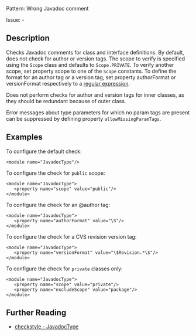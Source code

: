 Pattern: Wrong Javadoc comment

Issue: -

## Description

Checks Javadoc comments for class and interface definitions. By default, does not check for author or version tags. The scope to verify is specified using the `Scope` class and defaults to `Scope.PRIVATE`. To verify another scope, set property scope to one of the `Scope` constants. To define the format for an author tag or a version tag, set property authorFormat or versionFormat respectively to a [regular expression](https://docs.oracle.com/javase/7/docs/api/java/util/regex/Pattern.html). 

Does not perform checks for author and version tags for inner classes, as they should be redundant because of outer class. 

Error messages about type parameters for which no param tags are present can be suppressed by defining property `allowMissingParamTags`. 

## Examples

To configure the default check: 
    
    
    <module name="JavadocType"/>
            

To configure the check for `public` scope: 
    
    
    <module name="JavadocType">
       <property name="scope" value="public"/>
    </module>
            

To configure the check for an @author tag: 
    
    
    <module name="JavadocType">
       <property name="authorFormat" value="\S"/>
    </module>
            

To configure the check for a CVS revision version tag: 
    
    
    <module name="JavadocType">
       <property name="versionFormat" value="\$Revision.*\$"/>
    </module>
            

To configure the check for `private` classes only: 
    
    
    <module name="JavadocType">
       <property name="scope" value="private"/>
       <property name="excludeScope" value="package"/>
    </module>

## Further Reading

* [checkstyle - JavadocType](http://checkstyle.sourceforge.net/config_javadoc.html#JavadocType)